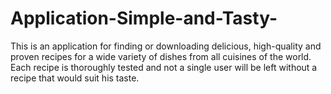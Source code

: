# Application-Simple-and-Tasty-
This is an application for finding or downloading delicious, high-quality and proven recipes for a wide variety of dishes from all cuisines of the world. Each recipe is thoroughly tested and not a single user will be left without a recipe that would suit his taste.
